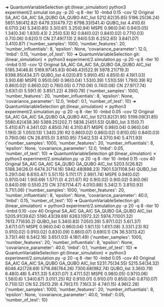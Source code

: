 ➜  QuantumVariableSelection git:(linear_simulation) python3 experiment/2.simulat
ion.py -p 20 -q 8 -iter 10 -lmbd 0.15 -cov 12
                 Original          SA_AIC           GA_AIC          SA_QUBO         GA_QUBO
AIC_list   5212.62(35.85)  5196.25(36.24)  5851.58(412.82)  6479.33(479.72)  6798.33(541.4)
QUBO_list       4.41(0.6)      6.07(0.24)       5.34(0.85)        3.3(0.61)      3.25(0.94)
MSPE           0.96(0.04)      0.94(0.05)       1.34(0.34)       1.83(0.43)      2.25(0.53)
R2             0.84(0.02)      0.84(0.02)       0.77(0.03)        0.7(0.06)       0.62(0.1)
CN            27.49(7.13)      2.94(0.53)       6.25(2.65)       3.64(1.07)      3.41(0.87)
{'number_samples': 1000, 'number_features': 20, 'number_influentials': 8, 'epsilon': None, 'covariance_parameter': 12.0, 'lmbd': 0.15, 'number_of_test': 10}
➜  QuantumVariableSelection git:(linear_simulation) ✗ python3 experiment/2.simulation.py -p 20 -q 8 -iter 10 -lmbd 0.10 -cov 12
                Original          SA_AIC          GA_AIC         SA_QUBO          GA_QUBO
AIC_list   5185.34(46.8)  5169.97(45.83)  6046.43(522.9)  5978.21(719.3)  6398.95(434.37)
QUBO_list     4.02(0.81)      5.99(0.45)       4.85(0.6)      4.19(1.03)        3.9(0.68)
MSPE          0.95(0.06)      0.96(0.04)      1.53(0.39)      1.51(0.59)       1.79(0.39)
R2            0.86(0.02)      0.86(0.02)      0.78(0.05)      0.77(0.09)       0.74(0.08)
CN           27.97(7.74)       3.63(1.0)       5.59(1.9)      3.85(1.22)       4.39(0.78)
{'number_samples': 1000, 'number_features': 20, 'number_influentials': 8, 'epsilon': None, 'covariance_parameter': 12.0, 'lmbd': 0.1, 'number_of_test': 10}
➜  QuantumVariableSelection git:(linear_simulation) ✗ python3 experiment/2.simulation.py -p 20 -q 8 -iter 10 -lmbd 0.05 -cov 12
                 Original          SA_AIC           GA_AIC         SA_QUBO         GA_QUBO
AIC_list   5213.82(31.95)  5199.09(31.85)  5580.62(438.36)  5369.25(202.7)  5838.2(451.53)
QUBO_list       3.15(0.7)      5.41(0.67)       4.34(1.02)      4.85(0.74)      4.31(0.87)
MSPE           0.98(0.04)      0.96(0.04)        1.19(0.3)      1.05(0.13)      1.34(0.29)
R2             0.86(0.02)      0.86(0.02)       0.81(0.05)      0.84(0.03)      0.79(0.06)
CN             26.81(5.0)      3.81(0.95)       7.54(2.53)      4.37(0.94)      5.47(1.93)
{'number_samples': 1000, 'number_features': 20, 'number_influentials': 8, 'epsilon': None, 'covariance_parameter': 12.0, 'lmbd': 0.05, 'number_of_test': 10}
➜  QuantumVariableSelection git:(linear_simulation) ✗ python3 experiment/2.simulation.py -p 20 -q 8 -iter 10 -lmbd 0.15 -cov 40
                Original         SA_AIC          GA_AIC          SA_QUBO           GA_QUBO
AIC_list   5203.5(26.82)  5188.34(26.0)  6474.3(714.16)  5942.48(898.23)  7901.53(1108.54)
QUBO_list     5.29(1.04)     6.61(0.47)       5.5(1.15)       5.11(1.17)        2.99(1.74)
MSPE          0.94(0.02)     0.97(0.04)       1.9(0.69)        1.57(1.0)         4.2(1.67)
R2             0.9(0.02)      0.9(0.02)       0.8(0.06)       0.84(0.09)        0.55(0.21)
CN          37.67(14.47)     4.01(0.88)       5.34(2.1)       3.81(0.93)        3.71(1.06)
{'number_samples': 1000, 'number_features': 20, 'number_influentials': 8, 'epsilon': None, 'covariance_parameter': 40.0, 'lmbd': 0.15, 'number_of_test': 10}
➜  QuantumVariableSelection git:(linear_simulation) ✗ python3 experiment/2.simulation.py -p 20 -q 8 -iter 10 -lmbd 0.10 -cov 40
                 Original          SA_AIC          GA_AIC          SA_QUBO         GA_QUBO
AIC_list   5205.91(39.62)  5190.43(39.69)  6263.1(972.32)  5974.7(1001.32)  7613.77(630.2)
QUBO_list      5.34(0.83)      7.05(0.39)      5.97(1.02)        5.6(1.37)      3.67(1.07)
MSPE           0.96(0.04)      0.96(0.04)       1.9(1.13)       1.61(1.08)      3.33(1.23)
R2             0.91(0.02)      0.91(0.02)      0.83(0.09)       0.86(0.07)       0.69(0.1)
CN           36.53(13.42)      3.73(1.46)      6.54(2.16)       3.65(1.03)      4.18(1.49)
{'number_samples': 1000, 'number_features': 20, 'number_influentials': 8, 'epsilon': None, 'covariance_parameter': 40.0, 'lmbd': 0.1, 'number_of_test': 10}
➜  QuantumVariableSelection git:(linear_simulation) ✗ python3 experiment/2.simulation.py -p 20 -q 8 -iter 10 -lmbd 0.05 -cov 40
                 Original          SA_AIC           GA_AIC          SA_QUBO          GA_QUBO
AIC_list   5231.75(34.55)  5215.54(34.32)  6046.42(728.69)  5716.88(764.26)  7300.68(982.74)
QUBO_list      3.36(0.79)      6.48(0.48)       5.41(1.33)       5.63(1.07)       3.47(1.52)
MSPE           0.98(0.05)      0.97(0.06)        1.56(0.6)       1.34(0.67)       3.01(1.25)
R2             0.91(0.01)      0.91(0.01)       0.85(0.04)       0.87(0.07)       0.71(0.12)
CN           52.25(13.29)      4.79(3.11)        7.16(3.3)       4.74(1.15)       4.96(2.28)
{'number_samples': 1000, 'number_features': 20, 'number_influentials': 8, 'epsilon': None, 'covariance_parameter': 40.0, 'lmbd': 0.05, 'number_of_test': 10}